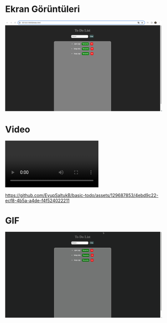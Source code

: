 # Ekran Görüntüleri
![](images/todoapp.png)
# Video
![](images/todorecorder.mp4)

https://github.com/EyupSaltukB/basic-todo/assets/129687853/4ebd9c22-ecf8-4b5a-a4de-f4f524022211


# GIF
![](images/todoss.gif)
